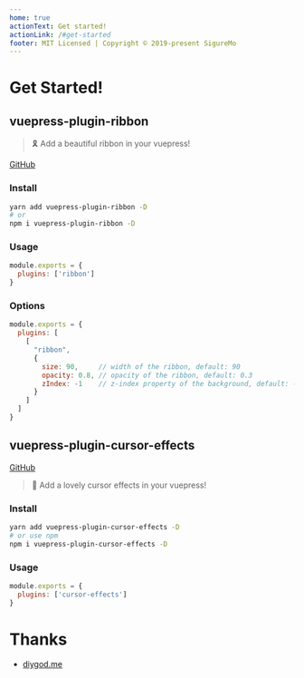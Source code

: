 ```yaml
---
home: true
actionText: Get started!
actionLink: /#get-started
footer: MIT Licensed | Copyright © 2019-present SigureMo
---
```


# Get Started!

## vuepress-plugin-ribbon

> :reminder_ribbon: Add a beautiful ribbon in your vuepress!

[GitHub](https://github.com/SigureMo/vuepress-plugin-ribbon)

### Install

``` bash
yarn add vuepress-plugin-ribbon -D
# or
npm i vuepress-plugin-ribbon -D
```

### Usage

``` javascript
module.exports = {
  plugins: ['ribbon']
}
```

### Options

``` js
module.exports = {
  plugins: [
    [
      "ribbon",
      {
        size: 90,     // width of the ribbon, default: 90
        opacity: 0.8, // opacity of the ribbon, default: 0.3
        zIndex: -1    // z-index property of the background, default: -1
      }
    ]
  ]
}
```

## vuepress-plugin-cursor-effects

[GitHub](https://github.com/SigureMo/vuepress-plugin-cursor-effects)

> :tada: Add a lovely cursor effects in your vuepress!

### Install

``` bash
yarn add vuepress-plugin-cursor-effects -D
# or use npm
npm i vuepress-plugin-cursor-effects -D
```

### Usage

``` javascript
module.exports = {
  plugins: ['cursor-effects']
}
```

# Thanks

- [diygod.me](https://diygod.me/)
